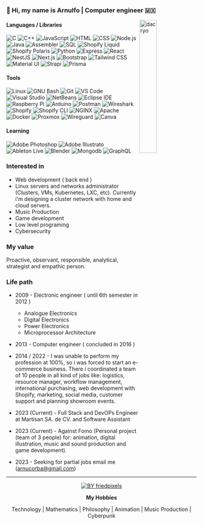 ### 👋 Hi, my name is Arnulfo | Computer engineer 🇲🇽

<img src="https://www.againstfomo.com/cdn/8905u34ioj5r8jr2r304/DACRYO.png" width="30%" align="right" alt="dacryo" title="dacryo" />

#### Languages / Libraries
![C](https://img.shields.io/badge/-C-A8B9CC?logo=c&logoColor=black&logoWidth=30&style=flat-square "C")
![C++](https://img.shields.io/badge/-C++-00599C?logo=cplusplus&logoColor=white&logoWidth=30&style=flat-square "C++")
![JavaScript](https://img.shields.io/badge/-JavaScript-F7DF1E?logo=javascript&logoColor=black&logoWidth=30&style=flat-square "JavaScript")
![HTML](https://img.shields.io/badge/-HTML-E34F26?logo=html5&logoColor=black&logoWidth=30&style=flat-square "HTML")
![CSS](https://img.shields.io/badge/-CSS-1572B6?logo=css3&logoColor=black&logoWidth=30&style=flat-square "CSS")
![Node.js](https://img.shields.io/badge/-Node.js-339933?logo=node.js&logoColor=black&logoWidth=30&style=flat-square "Node.js")
![Java](https://img.shields.io/badge/-Java-F80000?logo=oracle&logoColor=white&logoWidth=30&style=flat-square "Java")
![Assembler](https://img.shields.io/badge/-Assembler-CCCCCC?style=flat-square "Assembler")
![SQL](https://img.shields.io/badge/-SQL-4479A1?logo=mysql&logoColor=white&style=flat-square "SQL")
![Shopify Liquid](https://img.shields.io/badge/-Shopify%20Liquid-ADD8E6?logo=shopify&logoColor=black&style=flat-square "Shopify Liquid")
![Shopify Polaris](https://img.shields.io/badge/-Shopify%20Polaris-103262?logo=shopify&logoColor=white&style=flat-square "Shopify Polaris")
![Python](https://img.shields.io/badge/-Python-3776AB?logo=python&logoColor=black&style=flat-square "Python")
![Express](https://img.shields.io/badge/-Express-4EAA25?logo=&logoColor=black&logoWidth=30&style=flat-square "Express")
![React](https://img.shields.io/badge/-React-61DAFB?logo=react&logoColor=black&logoWidth=30&style=flat-square  "React")
![NestJS](https://img.shields.io/badge/-NestJS-E0234E?logo=nestjs&logoColor=black&logoWidth=30&style=flat-square "NestJS")
![Next.js](https://img.shields.io/badge/-Next.js-000000?logo=next.js&logoColor=white&logoWidth=30&style=flat-square "Next.js")
![Bootstrap](https://img.shields.io/badge/-Bootstrap-7952B3?logo=bootstrap&logoColor=black&logoWidth=30&style=flat-square "Bootstrap")
![Tailwind CSS](https://img.shields.io/badge/-Tailwind%20CSS-06B6D4?logo=tailwindcss&logoColor=black&logoWidth=30&style=flat-square "Tailwind CSS")
![Material UI](https://img.shields.io/badge/-Material%20UI-007FFF?logo=mui&logoColor=black&logoWidth=30&style=flat-square "Material UI")
![Strapi](https://img.shields.io/badge/-Strapi-2F2E8B?logo=strapi&logoColor=black&logoWidth=30&style=flat-square "Strapi")
![Prisma](https://img.shields.io/badge/-Prisma-2D3748?logo=prisma&logoColor=black&logoWidth=30&style=flat-square "Prisma")
#### Tools
![Linux](https://img.shields.io/badge/-Linux-FCC624?logo=linux&logoColor=black&logoWidth=30&style=flat-square "Linux")
![GNU Bash](https://img.shields.io/badge/-GNU%20Bash-4EAA25?logo=gnubash&logoColor=black&logoWidth=30&style=flat-square "GNU Bash")
![Git](https://img.shields.io/badge/-Git-F05032?logo=git&logoColor=white&style=flat-square "Git")
![VS Code](https://img.shields.io/badge/-VS%20Code-007ACC?logo=visualstudiocode&logoColor=black&style=flat-square "VS Code")
![Visual Studio](https://img.shields.io/badge/-Visual%20Studio-5C2D91?logo=visualstudio&logoColor=black&style=flat-square "Visual Studio")
![NetBeans](https://img.shields.io/badge/-NetBeans-1B6AC6?logo=apachenetbeanside&logoColor=white&style=flat-square "NetBeans")
![Eclipse IDE](https://img.shields.io/badge/-Eclipse%20IDE-2C2255?logo=eclipseide&logoColor=white&style=flat-square "Eclipse IDE")
![Raspberry Pi](https://img.shields.io/badge/-Raspberry%20Pi-A22846?logo=raspberrypi&logoColor=white&style=flat-square "Raspberry Pi")
![Arduino](https://img.shields.io/badge/-Arduino-00979D?logo=arduino&logoColor=white&style=flat-square "Arduino")
![Postman](https://img.shields.io/badge/-Postman-FF6C37?logo=postman&logoColor=black&style=flat-square "Postman")
![Wireshark](https://img.shields.io/badge/-Wireshark-1679A7?logo=wireshark&logoColor=white&style=flat-square "Wreshark")
![Shopify](https://img.shields.io/badge/-Shopify%20Dev-7AB55C?logo=shopify&logoColor=black&logoWidth=30&style=flat-square "Shopify Dev")
![Shopify CLI](https://img.shields.io/badge/-Shopify%20CLI-7AB55C?logo=shopify&logoColor=black&style=flat-square "Shopify CLI")
![NGINX](https://img.shields.io/badge/-NGINX-009639?logo=nginx&logoColor=black&logoWidth=30&style=flat-square "NGINX")
![Apache](https://img.shields.io/badge/-Apache-D22128?logo=apache&logoColor=black&logoWidth=30&style=flat-square "Apache")
![Docker](https://img.shields.io/badge/-Docker-2496ED?logo=docker&logoColor=black&logoWidth=30&style=flat-square "Docker")
![Proxmox](https://img.shields.io/badge/-Proxmox-E57000?logo=proxmox&logoColor=black&logoWidth=30&style=flat-square "Proxmox")
![Wireguard](https://img.shields.io/badge/-Wireguard-88171A?logo=wireguard&logoColor=black&logoWidth=30&style=flat-square "Wireguard")
![Canva](https://img.shields.io/badge/-Canva-00C4CC?logo=canva&logoColor=black&logoWidth=30&style=flat-square "Canva")
#### Learning
![Adobe Photoshop](https://img.shields.io/badge/-Adobe%20Photoshop-31A8FF?logo=adobephotoshop&logoColor=black&style=flat-square "Adobe Photoshop")
![Adobe Illustrato](https://img.shields.io/badge/-Adobe%20Illustrator-FF9A00?logo=adobeillustrator&logoColor=black&style=flat-square "Adobe Illustrator")
![Ableton Live](https://img.shields.io/badge/-Ableton%20Live-000000?logo=abletonlive&logoColor=white&style=flat-square "Ableton Live")
![Blender](https://img.shields.io/badge/-Blender-F5792A?logo=blender&logoColor=white&style=flat-square "Blender")
![Mongodb](https://img.shields.io/badge/-MongoDB-47A248?logo=mongodb&logoColor=black&style=flat-square "Mongodb")
![GraphQL](https://img.shields.io/badge/-GraphQL-E10098?logo=graphql&logoColor=white&style=flat-square "GraphQL")
  
### Interested in
- Web development ( back end )
- Linux servers and networks administrator (Clusters, VMs, Kubernetes, LXC, etc). Currently i'm designing a cluster network with home and cloud servers.
- Music Production
- Game development
- Low level programing
- Cybersecurity

### My value
Proactive, observant, responsible, analytical, strategist and empathic person. 

### Life path

- 2009 - Electronic engineer  ( until 6th semester in 2012 )
   - Analogue Electronics
   - Digital Electronics
   - Power Electronics
   - Microprocessor Architecture

- 2013 - Computer engineer  ( concluded in 2016 )

- 2014 / 2022 - I was unable to perform my profession at 100%, so i was forced to start an e-commerce business. There i coordinated a team of 10 people in all kind of jobs like: logistics, resource manager, workflow management, international purchasing, web development with Shopify, marketing, social media, customer support and planning showroom events.

- 2023 (Current) - Full Stack and DevOPs Engineer at Martisan SA. de CV. and Software Assistant

- 2023 (Current) - Against Fomo (Personal project (team of 3 people) for: animation, digital illustration, music and sound production and game development).

- 2023 - Seeking for partial jobs email me (arnucorba@gmail.com)

<hr />

<p align="center">
  <a href="https://giphy.com/friedpixels" target="_blank"><img src="https://www.againstfomo.com/cdn/8905u34ioj5r8jr2r304/FriedPixels.gif" alt="BY friedpixels" title="friedpixels" /></a>
</p>

<p align="center">
  <b>My Hobbies</b>
</p>

<p align="center">
  Technology | Mathematics | Philosophy | Animation | Music Production | Cyberpunk
</p>

<!---
D4cry0/D4cry0 is a ✨ special ✨ repository because its `README.md` (this file) appears on your GitHub profile.
You can click the Preview link to take a look at your changes.
--->
